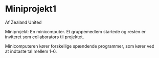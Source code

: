 # Miniprojekt1
Af Zealand United

Miniprojekt: En minicomputer. 
Et gruppemedlem startede og resten er inviteret som collaborators til projektet.

Minicomputeren kører forskellige spændende programmer, som kører ved at indtaste tal mellem 1-6.
